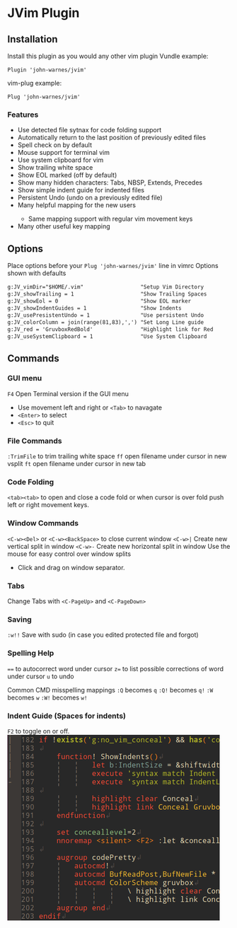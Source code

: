 # JVim Plugin

## Installation
Install this plugin as you would any other vim plugin 
Vundle example:
```
Plugin 'john-warnes/jvim'
```
vim-plug example:
```
Plug 'john-warnes/jvim'
```
### Features
- Use detected file sytnax for code folding support
- Automatically return to the last position of previously edited files
- Spell check on by default
- Mouse support for terminal vim
- Use system clipboard for vim
- Show trailing white space
- Show EOL marked (off by default)
- Show many hidden characters: Tabs, NBSP, Extends, Precedes
- Show simple indent guide for <space> indented files
- Persistent Undo (undo on a previously edited file)
- Many helpful <Arrow Key> mapping for the new users
    - Same mapping support with regular vim movement keys
- Many other useful key mapping   

## Options
Place options before your `Plug 'john-warnes/jvim'` line in vimrc
Options shown with defaults
```
g:JV_vimDir="$HOME/.vim"                  "Setup Vim Directory
g:JV_showTrailing = 1                     "Show Trailing Spaces
g:JV_showEol = 0                          "Show EOL marker
g:JV_showIndentGuides = 1                 "Show Indents
g:JV_usePresistentUndo = 1                "Use persistent Undo
g:JV_colorColumn = join(range(81,83),',') "Set Long Line guide
g:JV_red = 'GruvboxRedBold'               "Highlight link for Red
g:JV_useSystemClipboard = 1               "Use System Clipboard
```

## Commands

### GUI menu
`F4` Open Terminal version if the GUI menu
- Use movement left and right or `<Tab>` to navagate
- `<Enter>` to select
- `<Esc>` to quit

### File Commands
`:TrimFile` to trim trailing white space
`ff` open filename under cursor in new vsplit 
`ft` open filename under cursor in new tab

### Code Folding
`<tab><tab>` to open and close a code fold
or when cursor is over fold push left or right movement keys.

### Window Commands
`<C-w><Del>` or `<C-w><BackSpace>` to close current window
`<C-w>|` Create new vertical split in window
`<C-w>-` Create new horizontal split in window
Use the mouse for easy control over window splits
- Click and drag on window separator.

### Tabs
Change Tabs with `<C-PageUp>` and `<C-PageDown>`

### Saving
`:w!!` Save with sudo (in case you edited protected file and forgot)

### Spelling Help
`==` to autocorrect word under cursor
`z=` to list possible corrections of word under cursor
`u`  to undo

Common CMD misspelling mappings
`:Q` becomes `q`
`:Q!` becomes `q!`
`:W` becomes `w`
`:W!` becomes `w!`

### Indent Guide (Spaces for indents)
`F2` to toggle on or off.
![Indent Guide Example](/_assets/Indet_Flip.gif "Indent Guides")

